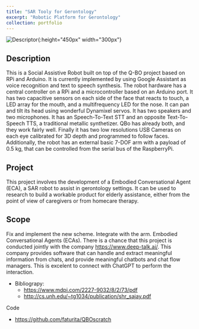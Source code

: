 ```yaml
---
title: "SAR Tooly for Gerontology"
excerpt: "Robotic Platform for Gerontology"
collection: portfolio
---
```


![Descriptor](/images/qbo.png){:height="450px" width="300px"}

## Description

This is a Social Assistive Robot built on top of the Q-BO project based on RPi and Arduino.  It is currently implemented by using Google Assistant as voice recognition and text to speech synthesis.  The robot hardware has a central controller on a RPi and a microcontroller based on an Arduino port.  It has two capacitive sensors on each side of the face that reacts to touch, a LED array for the mouth, and a multifrequency LED for the nose.  It can pan and tilt its head using wonderful Dynamixel servos.   It has two speakers and two microphones.  It has an Speech-To-Text STT and an opposite Text-To-Speech TTS, a traditional metallic synthetizer.  QBo has already both, and they work fairly well.  Finally it has two low resolutions USB Cameras on each eye calibrated for 3D depth and programmed to follow faces.   Additionally, the robot has an external basic 7-DOF arm with a payload of 0.5 kg, that can be controlled from the serial bus of the RaspberryPi.

## Project

This project involves the development of a Embodied Conversational Agent (ECA), a SAR robot to assist in gerontology settings.  It can be used to research to build a workable product for elderly assistance, either from the point of view of caregivers or from homecare therapy.


## Scope

Fix and implement the new scheme. Integrate with the arm.  Embodied Conversational Agents (ECAs).  There is a chance that this project is conducted jointly with the company https://www.deep-talk.ai/.  This company provides software that can handle and extract meaningful information from chats, and provide meaningful chatbots and chat flow managers.  This is excelent to connect with ChatGPT to perform the interaction.

* Bibliograpy:
   * <https://www.mdpi.com/2227-9032/8/2/73/pdf>
   * <http://cs.unh.edu/~tg1034/publication/shr_sajay.pdf>

Code 
* <https://github.com/faturita/QBOscratch>






